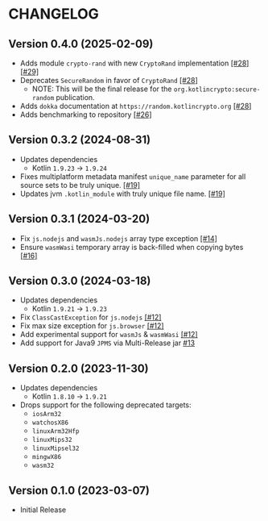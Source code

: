 # CHANGELOG

## Version 0.4.0 (2025-02-09)
 - Adds module `crypto-rand` with new `CryptoRand` implementation [[#28]][28] [[#29]][29]
 - Deprecates `SecureRandom` in favor of `CryptoRand` [[#28]][28]
     - NOTE: This will be the final release for the `org.kotlincrypto:secure-random` publication.
 - Adds `dokka` documentation at `https://random.kotlincrypto.org` [[#28]][28]
 - Adds benchmarking to repository [[#26]][26]

## Version 0.3.2 (2024-08-31)
 - Updates dependencies
     - Kotlin `1.9.23` -> `1.9.24`
 - Fixes multiplatform metadata manifest `unique_name` parameter for 
   all source sets to be truly unique. [[#19]][19]
 - Updates jvm `.kotlin_module` with truly unique file name. [[#19]][19]

## Version 0.3.1 (2024-03-20)
 - Fix `js.nodejs` and `wasmJs.nodejs` array type exception [[#14]][14]
 - Ensure `wasmWasi` temporary array is back-filled when copying bytes [[#16]][16]

## Version 0.3.0 (2024-03-18)
 - Updates dependencies
     - Kotlin `1.9.21` -> `1.9.23`
 - Fix `ClassCastException` for `js.nodejs` [[#12]][12]
 - Fix max size exception for `js.browser` [[#12]][12]
 - Add experimental support for `wasmJs` & `wasmWasi` [[#12]][12]
 - Add support for Java9 `JPMS` via Multi-Release jar [#13][13]

## Version 0.2.0 (2023-11-30)
 - Updates dependencies
     - Kotlin `1.8.10` -> `1.9.21`
 - Drops support for the following deprecated targets:
     - `iosArm32`
     - `watchosX86`
     - `linuxArm32Hfp`
     - `linuxMips32`
     - `linuxMipsel32`
     - `mingwX86`
     - `wasm32`

## Version 0.1.0 (2023-03-07)
 - Initial Release

[12]: https://github.com/KotlinCrypto/random/pull/12
[13]: https://github.com/KotlinCrypto/random/pull/13
[14]: https://github.com/KotlinCrypto/random/pull/14
[16]: https://github.com/KotlinCrypto/random/pull/16
[19]: https://github.com/KotlinCrypto/random/pull/19
[26]: https://github.com/KotlinCrypto/random/pull/26
[28]: https://github.com/KotlinCrypto/random/pull/28
[29]: https://github.com/KotlinCrypto/random/pull/29
